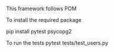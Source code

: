This framework follows POM

To install the required package


pip install pytest psycopg2

To run the tests
pytest tests/test_users.py
